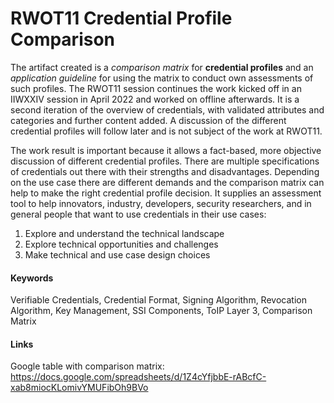 # RWOT11 Credential Profile Comparison

<!-- Task: Create an abstract
* A self-contained text, not an exceprt from the paper
* Be fully understandable on its own
* Reflect the structure of your larger work -->

<!-- ## Artifact: The targeted outcome.  -->
The artifact created is a *comparison matrix* for **credential profiles** and an *application guideline* for using the matrix to conduct own assessments of such profiles. The RWOT11 session continues the work kicked off in an IIWXXIV session in April 2022 and worked on offline afterwards. It is a second iteration of the overview of credentials, with validated attributes and categories and further content added. A discussion of the different credential profiles will follow later and is not subject of the work at RWOT11. 

<!-- ## Purpose: The reason for this artifact. -->
The work result is important because it allows a fact-based, more objective discussion of different credential profiles. There are multiple specifications of credentials out there with their strengths and disadvantages. Depending on the use case there are different demands and the comparison matrix can help to make the right credential profile decision.<!-- ## Audience & Impact: Beneficiaries of the work. --> It supplies an assessment tool to help innovators, industry, developers, security researchers, and in general people that want to use credentials in their use cases:
1. Explore and understand the technical landscape
2. Explore technical opportunities and challenges
3. Make technical and use case design choices 

#### Keywords
Verifiable Credentials, Credential Format, Signing Algorithm, Revocation Algorithm, Key Management, SSI Components, ToIP Layer 3, Comparison Matrix

#### Links
Google table with comparison matrix: https://docs.google.com/spreadsheets/d/1Z4cYfjbbE-rABcfC-xab8miocKLomivYMUFibOh9BVo
